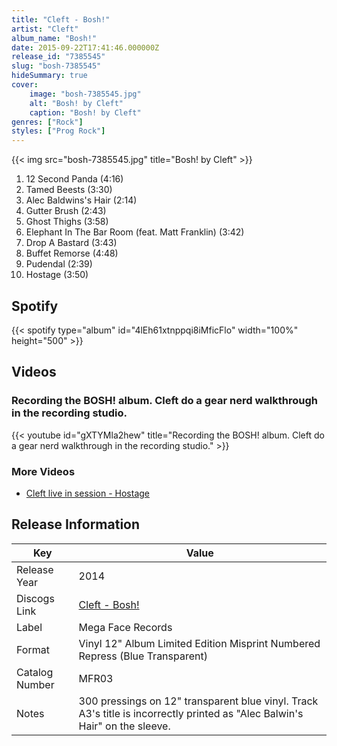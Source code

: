 ```yaml
---
title: "Cleft - Bosh!"
artist: "Cleft"
album_name: "Bosh!"
date: 2015-09-22T17:41:46.000000Z
release_id: "7385545"
slug: "bosh-7385545"
hideSummary: true
cover:
    image: "bosh-7385545.jpg"
    alt: "Bosh! by Cleft"
    caption: "Bosh! by Cleft"
genres: ["Rock"]
styles: ["Prog Rock"]
---
```


{{< img src="bosh-7385545.jpg" title="Bosh! by Cleft" >}}

<!-- section break -->

1. 12 Second Panda (4:16)
2. Tamed Beests (3:30)
3. Alec Baldwins's Hair (2:14)
4. Gutter Brush (2:43)
5. Ghost Thighs (3:58)
6. Elephant In The Bar Room (feat. Matt Franklin) (3:42)
7. Drop A Bastard (3:43)
8. Buffet Remorse (4:48)
9. Pudendal (2:39)
10. Hostage (3:50)

<!-- section break -->


## Spotify
{{< spotify type="album" id="4lEh61xtnppqi8iMficFlo" width="100%" height="500" >}}



## Videos
### Recording the BOSH! album.  Cleft do a gear nerd walkthrough in the recording studio.
{{< youtube id="gXTYMla2hew" title="Recording the BOSH! album.  Cleft do a gear nerd walkthrough in the recording studio." >}}<br>

### More Videos

- [Cleft live in session - Hostage](https://www.youtube.com/watch?v=qot35mfF_ls)


## Release Information
|  Key           | Value                                                |
| ---------------| ---------------------------------------------------- |
| Release Year   | 2014                                   |
| Discogs Link   | [Cleft - Bosh!](https://www.discogs.com/release/7385545-Cleft-Bosh) |
| Label          | Mega Face Records |
| Format         | Vinyl 12" Album Limited Edition Misprint Numbered Repress (Blue Transparent) |
| Catalog Number | MFR03 |
| Notes | 300 pressings on 12" transparent blue vinyl.  Track A3's title is incorrectly printed as "Alec Balwin's Hair" on the sleeve. |